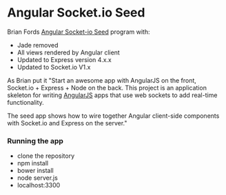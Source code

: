 # Angular Socket.io Seed


Brian Fords [Angular Socket-io Seed](https://github.com/btford/angular-socket-io-seed) program with:

* Jade removed
* All views rendered by Angular client
* Updated to Express version 4.x.x
* Updated to Socket.io V1.x


As Brian put it "Start an awesome app with AngularJS on the front, Socket.io + Express + Node on the back. This
project is an application skeleton for writing [AngularJS](http://angularjs.org/) apps that use
web sockets to add real-time functionality.

The seed app shows how to wire together Angular client-side components with Socket.io and Express
on the server."


### Running the app

- clone the repository 
- npm install 
- bower install
- node server.js
- localhost:3300



